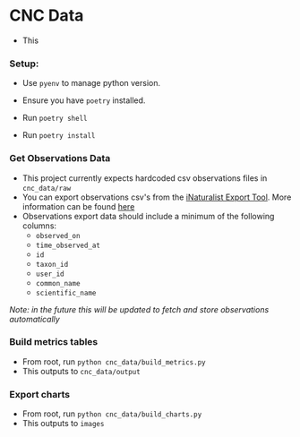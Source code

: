 # CNC Data
- This 

### Setup:

- Use `pyenv` to manage python version.
- Ensure you have `poetry` installed.


- Run `poetry shell`
- Run `poetry install`

### Get Observations Data
- This project currently expects hardcoded csv observations files in `cnc_data/raw`
- You can export observations csv's from the [iNaturalist Export Tool](https://www.inaturalist.org/observations/export). More information can be found [here](https://www.inaturalist.org/pages/how+can+i+use+it)
- Observations export data should include a minimum of the following columns:
    - `observed_on`
    - `time_observed_at`
    - `id`
    - `taxon_id`
    - `user_id`
    - `common_name`
    - `scientific_name`

*Note: in the future this will be updated to fetch and store observations automatically*

### Build metrics tables
- From root, run `python cnc_data/build_metrics.py`
- This outputs to `cnc_data/output`


### Export charts
- From root, run `python cnc_data/build_charts.py`
- This outputs to `images`